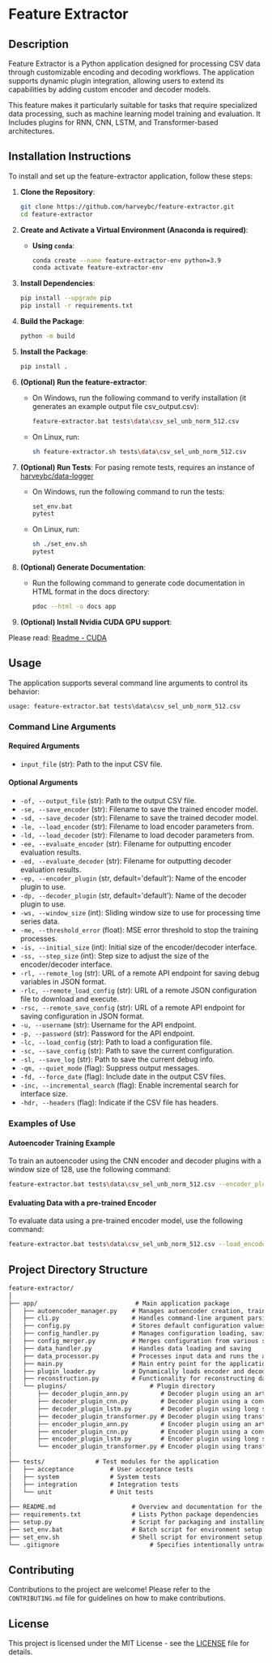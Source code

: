 
# Feature Extractor 

## Description

Feature Extractor is a Python application designed for processing CSV data through customizable encoding and decoding workflows. The application supports dynamic plugin integration, allowing users to extend its capabilities by adding custom encoder and decoder models. 

This feature makes it particularly suitable for tasks that require specialized data processing, such as machine learning model training and evaluation. It Includes plugins for RNN, CNN, LSTM, and Transformer-based architectures.

## Installation Instructions

To install and set up the feature-extractor application, follow these steps:

1. **Clone the Repository**:
    ```bash
    git clone https://github.com/harveybc/feature-extractor.git
    cd feature-extractor
    ```

2. **Create and Activate a Virtual Environment (Anaconda is required)**:

    - **Using `conda`**:
        ```bash
        conda create --name feature-extractor-env python=3.9
        conda activate feature-extractor-env
        ```

3. **Install Dependencies**:
    ```bash
    pip install --upgrade pip
    pip install -r requirements.txt
    ```

4. **Build the Package**:
    ```bash
    python -m build
    ```

5. **Install the Package**:
    ```bash
    pip install .
    ```

6. **(Optional) Run the feature-extractor**:
    - On Windows, run the following command to verify installation (it generates an example output file csv_output.csv):
        ```bash
        feature-extractor.bat tests\data\csv_sel_unb_norm_512.csv 
        ```

    - On Linux, run:
        ```bash
        sh feature-extractor.sh tests\data\csv_sel_unb_norm_512.csv
        ```

7. **(Optional) Run Tests**:
For pasing remote tests, requires an instance of [harveybc/data-logger](https://github.com/harveybc/data-logger)
    - On Windows, run the following command to run the tests:
        ```bash
        set_env.bat
        pytest
        ```

    - On Linux, run:
        ```bash
        sh ./set_env.sh
        pytest
        ```

8. **(Optional) Generate Documentation**:
    - Run the following command to generate code documentation in HTML format in the docs directory:
        ```bash
        pdoc --html -o docs app
        ```
9. **(Optional) Install Nvidia CUDA GPU support**:

Please read: [Readme - CUDA](https://github.com/harveybc/feature-extractor/blob/master/README_CUDA.md)

## Usage

The application supports several command line arguments to control its behavior:

```
usage: feature-extractor.bat tests\data\csv_sel_unb_norm_512.csv
```

### Command Line Arguments

#### Required Arguments

- `input_file` (str): Path to the input CSV file.

#### Optional Arguments

- `-of, --output_file` (str): Path to the output CSV file.
- `-se, --save_encoder` (str): Filename to save the trained encoder model.
- `-sd, --save_decoder` (str): Filename to save the trained decoder model.
- `-le, --load_encoder` (str): Filename to load encoder parameters from.
- `-ld, --load_decoder` (str): Filename to load decoder parameters from.
- `-ee, --evaluate_encoder` (str): Filename for outputting encoder evaluation results.
- `-ed, --evaluate_decoder` (str): Filename for outputting decoder evaluation results.
- `-ep, --encoder_plugin` (str, default='default'): Name of the encoder plugin to use.
- `-dp, --decoder_plugin` (str, default='default'): Name of the decoder plugin to use.
- `-ws, --window_size` (int): Sliding window size to use for processing time series data.
- `-me, --threshold_error` (float): MSE error threshold to stop the training processes.
- `-is, --initial_size` (int): Initial size of the encoder/decoder interface.
- `-ss, --step_size` (int): Step size to adjust the size of the encoder/decoder interface.
- `-rl, --remote_log` (str): URL of a remote API endpoint for saving debug variables in JSON format.
- `-rlc, --remote_load_config` (str): URL of a remote JSON configuration file to download and execute.
- `-rsc, --remote_save_config` (str): URL of a remote API endpoint for saving configuration in JSON format.
- `-u, --username` (str): Username for the API endpoint.
- `-p, --password` (str): Password for the API endpoint.
- `-lc, --load_config` (str): Path to load a configuration file.
- `-sc, --save_config` (str): Path to save the current configuration.
- `-sl, --save_log` (str): Path to save the current debug info.
- `-qm, --quiet_mode` (flag): Suppress output messages.
- `-fd, --force_date` (flag): Include date in the output CSV files.
- `-inc, --incremental_search` (flag): Enable incremental search for interface size.
- `-hdr, --headers` (flag): Indicate if the CSV file has headers.

### Examples of Use

#### Autoencoder Training Example

To train an autoencoder using the CNN encoder and decoder plugins with a window size of 128, use the following command:

```bash
feature-extractor.bat tests\data\csv_sel_unb_norm_512.csv --encoder_plugin cnn --decoder_plugin cnn --window_size 128
```

#### Evaluating Data with a pre-trained Encoder
To evaluate data using a pre-trained encoder model, use the following command:

```bash
feature-extractor.bat tests\data\csv_sel_unb_norm_512.csv --load_encoder encoder_model.h5_col_0.keras
```

## Project Directory Structure
```md
feature-extractor/
│
├── app/                           # Main application package
│   ├── autoencoder_manager.py    # Manages autoencoder creation, training, saving, and loading
│   ├── cli.py                    # Handles command-line argument parsing
│   ├── config.py                 # Stores default configuration values
│   ├── config_handler.py         # Manages configuration loading, saving, and merging
│   ├── config_merger.py          # Merges configuration from various sources
│   ├── data_handler.py           # Handles data loading and saving
│   ├── data_processor.py         # Processes input data and runs the autoencoder pipeline
│   ├── main.py                   # Main entry point for the application
│   ├── plugin_loader.py          # Dynamically loads encoder and decoder plugins
│   ├── reconstruction.py         # Functionality for reconstructing data from autoencoder output
│   └── plugins/                       # Plugin directory
│       ├── decoder_plugin_ann.py         # Decoder plugin using an artificial neural network
│       ├── decoder_plugin_cnn.py         # Decoder plugin using a convolutional neural network
│       ├── decoder_plugin_lstm.py        # Decoder plugin using long short-term memory networks
│       ├── decoder_plugin_transformer.py # Decoder plugin using transformer layers
│       ├── encoder_plugin_ann.py         # Encoder plugin using an artificial neural network
│       ├── encoder_plugin_cnn.py         # Encoder plugin using a convolutional neural network
│       ├── encoder_plugin_lstm.py        # Encoder plugin using long short-term memory networks
│       └── encoder_plugin_transformer.py # Encoder plugin using transformer layers
│
├── tests/              # Test modules for the application
│   ├── acceptance          # User acceptance tests
│   ├── system              # System tests
│   ├── integration         # Integration tests
│   └── unit                # Unit tests
│
├── README.md                     # Overview and documentation for the project
├── requirements.txt              # Lists Python package dependencies
├── setup.py                      # Script for packaging and installing the project
├── set_env.bat                   # Batch script for environment setup
├── set_env.sh                    # Shell script for environment setup
└── .gitignore                         # Specifies intentionally untracked files to ignore
```

## Contributing

Contributions to the project are welcome! Please refer to the `CONTRIBUTING.md` file for guidelines on how to make contributions.

## License

This project is licensed under the MIT License - see the [LICENSE](LICENSE) file for details.

